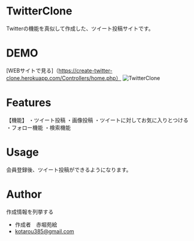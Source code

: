 ﻿# TwitterClone

Twitterの機能を真似して作成した、ツイート投稿サイトです。
 
# DEMO
[WEBサイトで見る]（https://create-twitter-clone.herokuapp.com/Controllers/home.php）
![TwitterClone](https://user-images.githubusercontent.com/95341532/180628112-ab9a4848-94fd-4d57-aaad-28c52deebf8f.png)

 
# Features
 
【機能】
・ツイート投稿
・画像投稿
・ツイートに対してお気に入りとつける
・フォロー機能
・検索機能


 
# Usage
 
会員登録後、ツイート投稿ができるようになります。


# Author
 
作成情報を列挙する
 
* 作成者　赤堀苑絵
* kotarou385@gmail.com
 
